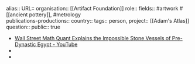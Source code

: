 alias::
URL::
organisation:: [[Artifact Foundation]] 
role::
fields:: #artwork #[[ancient pottery]], #metrology  
publications-productions:: 
country::
tags:: person, 
project:: [[Adam's Atlas]] 
question::
public:: true

- [Wall Street Math Quant Explains the Impossible Stone Vessels of Pre-Dynastic Egypt - YouTube](https://www.youtube.com/watch?v=6T6UFYAwQ8w)
-
-